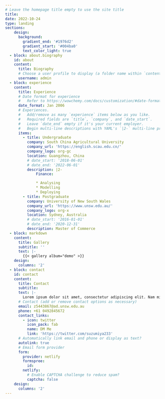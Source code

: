```yaml
---
# Leave the homepage title empty to use the site title
title:
date: 2022-10-24
type: landing
sections:
    design:
      background:
        gradient_end: '#1976d2'
        gradient_start: '#004ba0'
        text_color_light: true
  - block: about.biography
    id: about
    content:
      title: Biography
      # Choose a user profile to display (a folder name within `content/authors/`)
      username: admin
  - block: experience
    content:
      title: Experience
      # Date format for experience
      #   Refer to https://wowchemy.com/docs/customization/#date-format
      date_format: Jan 2006
      # Experiences.
      #   Add/remove as many `experience` items below as you like.
      #   Required fields are `title`, `company`, and `date_start`.
      #   Leave `date_end` empty if it's your current employer.
      #   Begin multi-line descriptions with YAML's `|2-` multi-line prefix.
      items:
        - title: Undergraduate
          company: South China Agricultural University
          company_url: 'https://english.scau.edu.cn/'
          company_logo: org-gc
          location: Guangzhou, China
          # date_start: '2018-06-01'
          # date_end: '2022-06-01'
          description: |2-
              Finance:

              * Analysing
              * Modelling
              * Deploying
        - title: Postgraduate
          company: University of New South Wales
          company_url: 'https://www.unsw.edu.au/'
          company_logo: org-x
          location: Sydney, Australia
          # date_start: '2016-01-01'
          # date_end: '2020-12-31'
          description: Master of Commerce
  - block: markdown
    content:
      title: Gallery
      subtitle: ''
      text: |-
        {{< gallery album="demo" >}}
    design:
      columns: '2'
  - block: contact
    id: contact
    content:
      title: Contact
      subtitle:
      text: |-
        Lorem ipsum dolor sit amet, consectetur adipiscing elit. Nam mi diam, venenatis ut magna et, vehicula efficitur enim.
      # Contact (add or remove contact options as necessary)
      email: z5443867@ad.unsw.edu.au
      phone: +61 0492845672
      contact_links:
        - icon: twitter
          icon_pack: fab
          name: DM Me
          link: 'https://twitter.com/suzumiya233'
      # Automatically link email and phone or display as text?
      autolink: true
      # Email form provider
      form:
        provider: netlify
        formspree:
          id:
        netlify:
          # Enable CAPTCHA challenge to reduce spam?
          captcha: false
    design:
      columns: '2'
---
```

